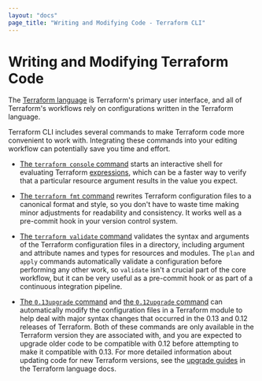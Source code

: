 ```yaml
---
layout: "docs"
page_title: "Writing and Modifying Code - Terraform CLI"
---
```


# Writing and Modifying Terraform Code

The [Terraform language](/docs/configuration/index.html) is Terraform's primary
user interface, and all of Terraform's workflows rely on configurations written
in the Terraform language.

Terraform CLI includes several commands to make Terraform code more convenient
to work with. Integrating these commands into your editing workflow can
potentially save you time and effort.

- [The `terraform console` command](/docs/commands/console.html) starts an
  interactive shell for evaluating Terraform
  [expressions](/docs/configuration/expressions/index.html), which can be a faster way
  to verify that a particular resource argument results in the value you expect.


- [The `terraform fmt` command](/docs/commands/fmt.html) rewrites Terraform
  configuration files to a canonical format and style, so you don't have to
  waste time making minor adjustments for readability and consistency. It works
  well as a pre-commit hook in your version control system.

- [The `terraform validate` command](/docs/commands/validate.html) validates the
  syntax and arguments of the Terraform configuration files in a directory,
  including argument and attribute names and types for resources and modules.
  The `plan` and `apply` commands automatically validate a configuration before
  performing any other work, so `validate` isn't a crucial part of the core
  workflow, but it can be very useful as a pre-commit hook or as part of a
  continuous integration pipeline.

- [The `0.13upgrade` command](/docs/commands/0.13upgrade.html) and
  [the `0.12upgrade` command](/docs/commands/0.12upgrade.html) can automatically
  modify the configuration files in a Terraform module to help deal with major
  syntax changes that occurred in the 0.13 and 0.12 releases of Terraform. Both
  of these commands are only available in the Terraform version they are
  associated with, and you are expected to upgrade older code to be compatible
  with 0.12 before attempting to make it compatible with 0.13. For more detailed
  information about updating code for new Terraform versions, see the [upgrade
  guides](/upgrade-guides/index.html) in the Terraform language docs.
